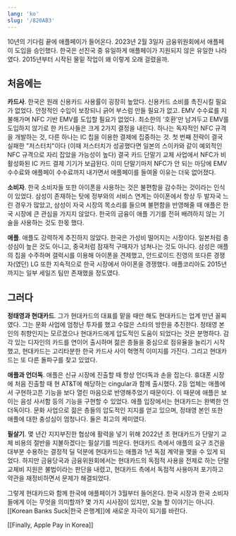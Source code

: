 ```yaml
---
lang: 'ko'
slug: '/820AB3'
---
```


10년의 기다림 끝에 애플페이가 들어온다. 2023년 2월 3일자 금융위원회에서 애플페이 도입을 승인했다. 한국은 선진국 중 유일하게 애플페이가 지원되지 않은 유일한 나라였다. 2015년부터 시작된 물밑 작업이 왜 이렇게 오래 걸렸을까.

## 처음에는

**카드사**. 한국은 원래 신용카드 사용률이 굉장히 높았다. 신용카드 소비를 촉진시킬 필요가 없었다. 안정적인 수입이 보장되니 긁어 부스럼 만들 필요가 없고. EMV 수수료를 지불해가며 NFC 기반 EMV를 도입할 필요가 없었다. 최소한의 '호환'만 남겨두고 EMV를 도입하지 않기로 한 카드사들은 크게 2가지 결정을 내린다. 하나는 독자적인 NFC 규격을 개발하는 것, 다른 하나는 IC 칩을 이용한 결제에 집중하는 것. 첫 번째 전략이 결국 실패한 "저스터치"이다 (이때 저스터치가 성공했다면 일본의 스이카와 같이 예외적인 NFC 규격으로 자리 잡았을 가능성이 높다) 결국 카드 단말기 교체 사업에서 NFC가 비활성화된 IC 카드 결제 기기가 보급된다. 이미 단말기마저 NFC가 안 되는 마당에 EMV 수수료와 애플페이 수수료까지 내가면서 애플페이를 들여올 이유는 더욱 없어졌다.

**소비자**. 한국 소비자들 또한 아이폰을 사용하는 것은 불편함을 감수하는 것이라는 인식이 있었다. 삼성이 존재하는 탓에 정부와의 서비스 연계는 아이폰에서 항상 두 발자국 느린 경우가 많았고, 삼성이 자국 시장의 목소리를 들으며 불편함을 반영해줄 때 애플은 한국 시장에 큰 관심을 가지지 않았다. 한국의 금융이 애플 기기를 전혀 배려하지 않는 기술을 사용하는 것도 한몫 했다.

**애플**. 애플도 강력하게 추진하지 않았다. 한국은 가성비 떨어지는 시장이다. 일본처럼 충성심이 높은 것도 아니고, 중국처럼 잠재적 구매자가 넘쳐나는 것도 아니다. 삼성은 애플의 칩을 수주하며 갤럭시를 이용해 아이폰을 견제했고, 안드로이드 진영의 또다른 경쟁자(였던) LG 또한 지속적으로 한국 시장에서 아이폰을 경쟁했다. 애플코리아도 2015년까지는 일부 세일즈 팀만 존재했을 정도였다.

## 그러다

**정태영과 현대카드**. 그가 현대카드의 대표를 맡을 때만 해도 현대카드는 업계 만년 꼴찌였다. 그는 문화 사업에 엄청난 투자를 했고 수많은 스타의 방한을 추진한다. 정태영 본인의 취향인지는 모르겠으나 현대카드에게 압도적인 도움이 되었다는 것은 분명하다. 감각 있는 디자인의 카드를 연이어 출시하며 젊은 층들을 중심으로 점유율을 늘리기 시작했고, 현대카드는 고리타분한 한국 카드사 사이 혁명적 이미지를 가진다. 그리고 현대카드는 또 다른 돌파구를 찾고 있었다.

**애플과 언더독**. 애플은 신규 시장에 진출할 때 항상 언더독과 손을 잡는다. 휴대폰 시장에 처음 진출할 때 현 AT&T에 해당하는 cingular과 함께 출시했다. 2등 업체는 애플에서 구현하고픈 기능을 보다 열린 마음으로 반영해주었기 때문이다. 이 때문에 애플은 보이는 음성 사서함 등의 기능을 구현할 수 있었다. 애플 입장에서는 현대카드는 완벽한 언더독이다. 문화 사업으로 젊은 층들의 압도적인 지지를 얻고 있으며, 정태영 본인 또한 애플에 대한 충성심이 엄청나다. 둘은 최고의 케미였다.

**필살기**. 몇 년간 지지부진한 협상에 활력을 넣기 위해 2022년 초 현대카드가 단말기 교체 비용의 절반을 지불하겠다는 필살기를 띄운다. 현대카드 측에서 애플의 요구 조건을 대부분 수용하는 결정적 딜 덕분에 현대카드는 애플과 1년 독점 계약을 맺을 수 있게 되었다. 하지만 금융당국과 금융위원회에서는 현대카드의 독점적 사용을 전제로 하는 단말 교체비 지원은 불법이라는 판단을 내렸고, 현대카드 측에서 독점적 사용마저 포기하고 약관을 재정비하면서 문제가 해결되었다.

그렇게 현대카드와 함께 한국에 애플페이가 3월부터 들어온다. 한국 시장과 한국 소비자들에게 이는 무엇을 의미할까? 몇 가지 시사점이 있지만, 오늘 할 이야기는 아니다. [[Korean Banks Suck|한국 은행계]]에 새로운 자극이 되기를 바란다.

[[Finally, Apple Pay in Korea]]
